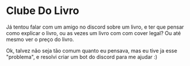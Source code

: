 # Clube Do Livro
Já tentou falar com um amigo no discord sobre um livro, e ter que pensar como explicar o livro, ou as vezes um livro com com cover legal? Ou até mesmo ver o preço do livro.

Ok, talvez não seja tão comum quanto eu pensava, mas eu tive ja esse "problema", e resolvi criar um bot do discord para me ajudar :)
